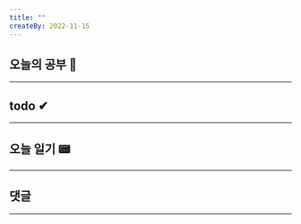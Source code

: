 ```yaml
---
title: ""
createBy: 2022-11-15
---
```

## 오늘의 공부 🎉
---
### 

## todo ✔
---
### 

## 오늘 일기 📟
---
#### 

## 댓글
---

<Comment />